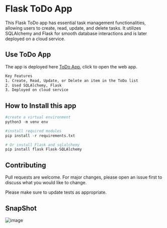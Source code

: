 # Flask ToDo App

This Flask ToDo app  has essential task management functionalities, allowing users to create, read, update, and delete tasks. It utilizes SQLAlchemy and Flask for smooth database interactions and is later deployed on a cloud service.

## Use ToDo App

The app is deployed here [ToDo App](https://flask-todo-app-ehrl.onrender.com/), click to open the web app.

```bash
Key Features
1. Create, Read, Update, or Delete an item in the ToDo list
2. Used SQLAlchemy, Flask
3. Deployed on cloud service
```

## How to Install this app

```python
#create a virtual environment
python3 -m venv env

#install required modules
pip install -r requirements.txt

# Or install Flask and sqlalchemy
pip install flask Flask-SQLAlchemy

```

## Contributing

Pull requests are welcome. For major changes, please open an issue first
to discuss what you would like to change.

Please make sure to update tests as appropriate.

## SnapShot

![image](https://user-images.githubusercontent.com/32337899/151654243-120ae357-efaa-4f6a-8b61-5f8e95ff5d53.png)
